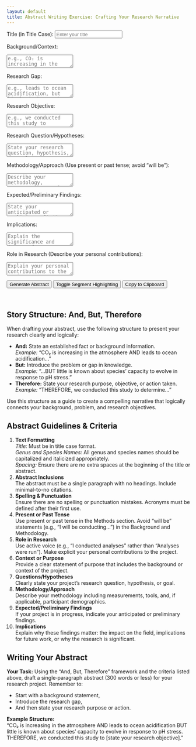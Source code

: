 ```yaml
---
layout: default
title: Abstract Writing Exercise: Crafting Your Research Narrative
---
```


<!-- Interactive Abstract Generator Form -->
<form id="abstractForm">
  <label for="title">Title (in Title Case):</label>
  <input type="text" id="title" name="title" placeholder="Enter your title" required>
  
  <label for="and">Background/Context:</label>
  <textarea id="and" name="and" placeholder="e.g., CO₂ is increasing in the atmosphere" required></textarea>
  
  <label for="but">Research Gap:</label>
  <textarea id="but" name="but" placeholder="e.g., leads to ocean acidification, but little is known about species' capacity to evolve in response to pH stress" required></textarea>
  
  <label for="therefore">Research Objective:</label>
  <textarea id="therefore" name="therefore" placeholder="e.g., we conducted this study to assess..." required></textarea>
  
  <label for="researchQuestion">Research Question/Hypotheses:</label>
  <textarea id="researchQuestion" name="researchQuestion" placeholder="State your research question, hypothesis, or goal" required></textarea>
  
  <label for="methodology">Methodology/Approach (Use present or past tense; avoid “will be”):</label>
  <textarea id="methodology" name="methodology" placeholder="Describe your methodology, measurements, tools, and participant demographics (if applicable)" required></textarea>
  
  <label for="findings">Expected/Preliminary Findings:</label>
  <textarea id="findings" name="findings" placeholder="State your anticipated or preliminary findings" required></textarea>
  
  <label for="implications">Implications:</label>
  <textarea id="implications" name="implications" placeholder="Explain the significance and impact of your findings" required></textarea>
  
  <label for="role">Role in Research (Describe your personal contributions):</label>
  <textarea id="role" name="role" placeholder="Explain your personal contributions to the project" required></textarea>
  
  <button type="button" onclick="generateAbstract()">Generate Abstract</button>
  <button type="button" onclick="toggleHighlight()">Toggle Segment Highlighting</button>
  <button type="button" onclick="copyToClipboard()">Copy to Clipboard</button>
</form>

<div id="output" class="output" contenteditable="true"></div>
<div id="wordCount" class="output"></div>
<div id="warning" class="warning"></div>

<!-- Additional Instructions Below the Generator -->
<h2>Story Structure: And, But, Therefore</h2>
<p>
When drafting your abstract, use the following structure to present your research clearly and logically:
</p>
<ul>
  <li><strong>And:</strong> State an established fact or background information.<br>
      <em>Example:</em> “CO₂ is increasing in the atmosphere AND leads to ocean acidification…”</li>
  <li><strong>But:</strong> Introduce the problem or gap in knowledge.<br>
      <em>Example:</em> “…BUT little is known about species’ capacity to evolve in response to pH stress.”</li>
  <li><strong>Therefore:</strong> State your research purpose, objective, or action taken.<br>
      <em>Example:</em> “THEREFORE, we conducted this study to determine…”</li>
</ul>
<p>
Use this structure as a guide to create a compelling narrative that logically connects your background, problem, and research objectives.
</p>

<h2>Abstract Guidelines & Criteria</h2>
<ol>
  <li><strong>Text Formatting</strong><br>
      <em>Title:</em> Must be in title case format.<br>
      <em>Genus and Species Names:</em> All genus and species names should be capitalized and italicized appropriately.<br>
      <em>Spacing:</em> Ensure there are no extra spaces at the beginning of the title or abstract.</li>
  <li><strong>Abstract Inclusions</strong><br>
      The abstract must be a single paragraph with no headings. Include minimal-to-no citations.</li>
  <li><strong>Spelling &amp; Punctuation</strong><br>
      Ensure there are no spelling or punctuation mistakes. Acronyms must be defined after their first use.</li>
  <li><strong>Present or Past Tense</strong><br>
      Use present or past tense in the Methods section. Avoid “will be” statements (e.g., “I will be conducting…”) in the Background and Methodology.</li>
  <li><strong>Role in Research</strong><br>
      Use active voice (e.g., “I conducted analyses” rather than “Analyses were run”). Make explicit your personal contributions to the project.</li>
  <li><strong>Context or Purpose</strong><br>
      Provide a clear statement of purpose that includes the background or context of the project.</li>
  <li><strong>Questions/Hypotheses</strong><br>
      Clearly state your project’s research question, hypothesis, or goal.</li>
  <li><strong>Methodology/Approach</strong><br>
      Describe your methodology including measurements, tools, and, if applicable, participant demographics.</li>
  <li><strong>Expected/Preliminary Findings</strong><br>
      If your project is in progress, indicate your anticipated or preliminary findings.</li>
  <li><strong>Implications</strong><br>
      Explain why these findings matter: the impact on the field, implications for future work, or why the research is significant.</li>
</ol>

<h2>Writing Your Abstract</h2>
<p>
<strong>Your Task:</strong> Using the “And, But, Therefore” framework and the criteria listed above, draft a single‑paragraph abstract (300 words or less) for your research project. Remember to:
</p>
<ul>
  <li>Start with a background statement,</li>
  <li>Introduce the research gap,</li>
  <li>And then state your research purpose or action.</li>
</ul>
<p>
<strong>Example Structure:</strong><br>
“CO₂ is increasing in the atmosphere AND leads to ocean acidification BUT little is known about species’ capacity to evolve in response to pH stress. THEREFORE, we conducted this study to [state your research objective].”
</p>

<script>
  let highlightEnabled = false;
  
  // Check if each word in the title begins with an uppercase letter.
  function isTitleCase(str) {
    const words = str.split(' ');
    for (let word of words) {
      if (word.length === 0) continue;
      if (word[0] !== word[0].toUpperCase()) {
        return false;
      }
    }
    return true;
  }
  
  function generateAbstract() {
    const title = document.getElementById('title').value.trim();
    const andText = document.getElementById('and').value.trim();
    const butText = document.getElementById('but').value.trim();
    const thereforeText = document.getElementById('therefore').value.trim();
    const researchQuestion = document.getElementById('researchQuestion').value.trim();
    const methodology = document.getElementById('methodology').value.trim();
    const findings = document.getElementById('findings').value.trim();
    const implications = document.getElementById('implications').value.trim();
    const role = document.getElementById('role').value.trim();
    
    let warnings = "";
    if (!isTitleCase(title)) {
      warnings += "Warning: Title is not in title case.\n";
    }
    
    // Build abstract without auto‑inserting punctuation.
    let plainAbstract = title + "\n\n" + andText + " " + butText + " " + researchQuestion + " " + thereforeText + " " + methodology + " " + findings + " " + implications + " " + role;
    plainAbstract = plainAbstract.replace(/\s+/g, ' ').trim();
    
    // Build highlighted abstract with spans for each segment.
    let highlightedAbstract = title + "<br><br>";
    highlightedAbstract += "<span class='segment and-seg' title='Background/Context'>" + andText + "</span> ";
    highlightedAbstract += "<span class='segment but-seg' title='Research Gap'>" + butText + "</span> ";
    highlightedAbstract += "<span class='segment rq-seg' title='Research Question/Hypotheses'>" + researchQuestion + "</span> ";
    highlightedAbstract += "<span class='segment therefore-seg' title='Research Objective'>" + thereforeText + "</span> ";
    highlightedAbstract += "<span class='segment methodology-seg' title='Methodology/Approach'>" + methodology + "</span> ";
    highlightedAbstract += "<span class='segment findings-seg' title='Expected/Preliminary Findings'>" + findings + "</span> ";
    highlightedAbstract += "<span class='segment implications-seg' title='Implications'>" + implications + "</span> ";
    highlightedAbstract += "<span class='segment role-seg' title='Role in Research'>" + role + "</span>";
    
    let finalAbstract, finalOutput;
    if (highlightEnabled) {
      finalAbstract = highlightedAbstract;
      finalOutput = finalAbstract;
    } else {
      finalAbstract = plainAbstract;
      finalOutput = finalAbstract.replace(/\n/g, '<br>');
    }
    
    const wordCount = plainAbstract.split(/\s+/).length;
    
    document.getElementById('output').innerHTML = "<strong>Final Abstract (editable):</strong><br>" + finalOutput;
    document.getElementById('wordCount').innerText = "Word Count: " + wordCount;
    document.getElementById('warning').innerText = warnings + (wordCount > 300 ? "Warning: Your abstract exceeds 300 words!" : "");
  }
  
  function toggleHighlight() {
    highlightEnabled = !highlightEnabled;
    generateAbstract();
  }
  
  function copyToClipboard() {
    const text = document.getElementById('output').innerText;
    navigator.clipboard.writeText(text).then(() => {
      alert("Abstract copied to clipboard!");
    }).catch(err => {
      alert("Error copying to clipboard: " + err);
    });
  }
</script>
